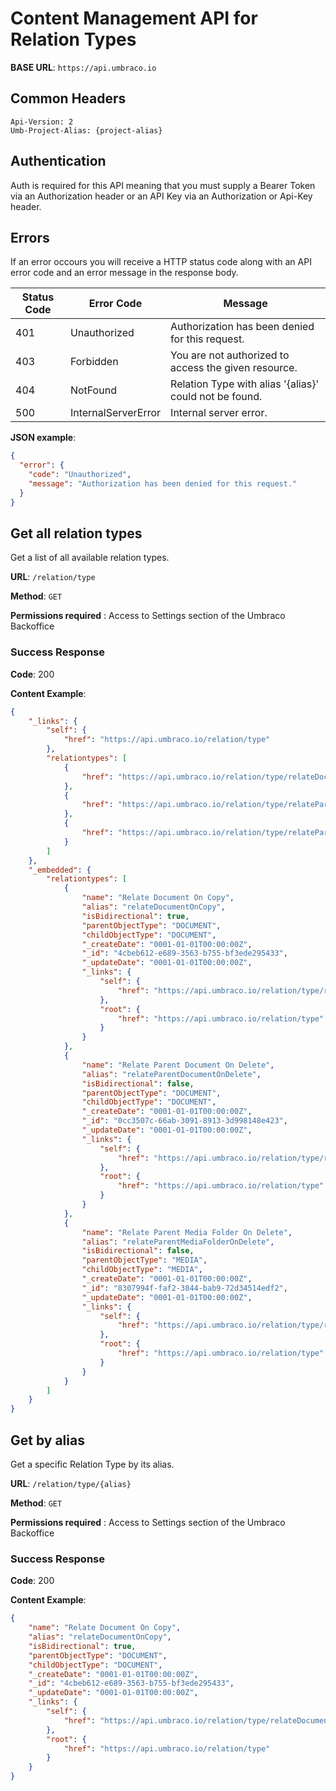 # Content Management API for Relation Types

**BASE URL**: `https://api.umbraco.io`

## Common Headers

```http
Api-Version: 2
Umb-Project-Alias: {project-alias}
```

## Authentication

Auth is required for this API meaning that you must supply a Bearer Token via an Authorization header or an API Key via an Authorization or Api-Key header.

## Errors

If an error occours you will receive a HTTP status code along with an API error code and an error message in the response body.

| Status Code | Error Code           | Message                                                                  |
| ----------- | -------------------- | ------------------------------------------------------------------------ |
| 401         | Unauthorized         | Authorization has been denied for this request.                          |
| 403         | Forbidden            | You are not authorized to access the given resource.                     |
| 404         | NotFound             | Relation Type with alias '{alias}' could not be found.                   |
| 500         | InternalServerError  | Internal server error.                                                   |

**JSON example**:

```json
{
  "error": {
    "code": "Unauthorized",
    "message": "Authorization has been denied for this request."
  }
}
```

## Get all relation types

Get a list of all available relation types.

**URL**: `/relation/type`

**Method**: `GET`

**Permissions required** : Access to Settings section of the Umbraco Backoffice

### Success Response

**Code**: 200

**Content Example**:

```json
{
    "_links": {
        "self": {
            "href": "https://api.umbraco.io/relation/type"
        },
        "relationtypes": [
            {
                "href": "https://api.umbraco.io/relation/type/relateDocumentOnCopy"
            },
            {
                "href": "https://api.umbraco.io/relation/type/relateParentDocumentOnDelete"
            },
            {
                "href": "https://api.umbraco.io/relation/type/relateParentMediaFolderOnDelete"
            }
        ]
    },
    "_embedded": {
        "relationtypes": [
            {
                "name": "Relate Document On Copy",
                "alias": "relateDocumentOnCopy",
                "isBidirectional": true,
                "parentObjectType": "DOCUMENT",
                "childObjectType": "DOCUMENT",
                "_createDate": "0001-01-01T00:00:00Z",
                "_id": "4cbeb612-e689-3563-b755-bf3ede295433",
                "_updateDate": "0001-01-01T00:00:00Z",
                "_links": {
                    "self": {
                        "href": "https://api.umbraco.io/relation/type/relateDocumentOnCopy"
                    },
                    "root": {
                        "href": "https://api.umbraco.io/relation/type"
                    }
                }
            },
            {
                "name": "Relate Parent Document On Delete",
                "alias": "relateParentDocumentOnDelete",
                "isBidirectional": false,
                "parentObjectType": "DOCUMENT",
                "childObjectType": "DOCUMENT",
                "_createDate": "0001-01-01T00:00:00Z",
                "_id": "0cc3507c-66ab-3091-8913-3d998148e423",
                "_updateDate": "0001-01-01T00:00:00Z",
                "_links": {
                    "self": {
                        "href": "https://api.umbraco.io/relation/type/relateParentDocumentOnDelete"
                    },
                    "root": {
                        "href": "https://api.umbraco.io/relation/type"
                    }
                }
            },
            {
                "name": "Relate Parent Media Folder On Delete",
                "alias": "relateParentMediaFolderOnDelete",
                "isBidirectional": false,
                "parentObjectType": "MEDIA",
                "childObjectType": "MEDIA",
                "_createDate": "0001-01-01T00:00:00Z",
                "_id": "8307994f-faf2-3844-bab9-72d34514edf2",
                "_updateDate": "0001-01-01T00:00:00Z",
                "_links": {
                    "self": {
                        "href": "https://api.umbraco.io/relation/type/relateParentMediaFolderOnDelete"
                    },
                    "root": {
                        "href": "https://api.umbraco.io/relation/type"
                    }
                }
            }
        ]
    }
}
```

## Get by alias

Get a specific Relation Type by its alias.

**URL**: `/relation/type/{alias}`

**Method**: `GET`

**Permissions required** : Access to Settings section of the Umbraco Backoffice

### Success Response

**Code**: 200

**Content Example**:

```json
{
    "name": "Relate Document On Copy",
    "alias": "relateDocumentOnCopy",
    "isBidirectional": true,
    "parentObjectType": "DOCUMENT",
    "childObjectType": "DOCUMENT",
    "_createDate": "0001-01-01T00:00:00Z",
    "_id": "4cbeb612-e689-3563-b755-bf3ede295433",
    "_updateDate": "0001-01-01T00:00:00Z",
    "_links": {
        "self": {
            "href": "https://api.umbraco.io/relation/type/relateDocumentOnCopy"
        },
        "root": {
            "href": "https://api.umbraco.io/relation/type"
        }
    }
}
```
